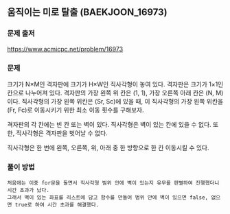 ## 움직이는 미로 탈출 (BAEKJOON_16973)



### 문제 출저

https://www.acmicpc.net/problem/16973



### 문제

크기가 N×M인 격자판에 크기가 H×W인 직사각형이 놓여 있다. 격자판은 크기가 1×1인 칸으로 나누어져 있다. 격자판의 가장 왼쪽 위 칸은 (1, 1), 가장 오른쪽 아래 칸은 (N, M)이다. 직사각형의 가장 왼쪽 위칸은 (Sr, Sc)에 있을 때, 이 직사각형의 가장 왼쪽 위칸을 (Fr, Fc)로 이동시키기 위한 최소 이동 횟수를 구해보자.

격자판의 각 칸에는 빈 칸 또는 벽이 있다. 직사각형은 벽이 있는 칸에 있을 수 없다. 또한, 직사각형은 격자판을 벗어날 수 없다.

직사각형은 한 번에 왼쪽, 오른쪽, 위, 아래 중 한 방향으로 한 칸 이동시킬 수 있다.



### 풀이 방법

```
처음에는 이중 for문을 돌면서 직사각형 범위 안에 벽이 있는지 유무를 판별하여 진행했더니 시간 초과가 났다.
그래서 벽이 있는 좌표를 리스트에 담고 함수를 만들어 범위 안에 벽이 있으면 false, 없으면 true로 하여 시간 초과를 해결했다. 
```

